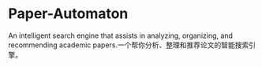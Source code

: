 # Paper-Automaton
An intelligent search engine that assists in analyzing, organizing, and recommending academic papers.一个帮你分析、整理和推荐论文的智能搜索引擎。
